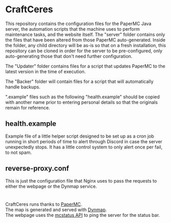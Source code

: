  # CraftCeres

This repository contains the configuration files for the PaperMC Java server, the automation scripts that the machine uses to perform maintenance tasks, and the website itself. The "server" folder contains only the files that have been altered from those PaperMC auto-generated. Inside the folder, any child directory will be as-is so that on a fresh installation, this repository can be cloned in order for the server to be pre-configured, only auto-generating those that don't need further configuration.

The "Updater" folder contains files for a script that updates PaperMC to the latest version in the time of execution.

The "Backer" folder will contain files for a script that will automatically handle backups.

".example" files such as the following "health.example" should be copied with another name prior to entering personal details so that the originals remain for reference.

## health.example

Example file of a little helper script designed to be set up as a cron job running in short periods of time to alert through Discord in case the server unexpectedly stops.
It has a little control system to only alert once per fail, to not spam.

## reverse-proxy.conf

This is just the configuration file that Nginx uses to pass the requests to either the webpage or the Dynmap service.

#

CraftCeres runs thanks to [PaperMC](https://github.com/PaperMC).\
The map is generated and served with [Dynmap](https://github.com/webbukkit/dynmap).\
The webpage uses the [mcstatus API](https://mcstatus.io/) to ping the server for the status bar.
